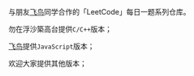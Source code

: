 与朋友[飞鸟](https://github.com/lzxjack)同学合作的「LeetCode」每日一题系列仓库。

勿在浮沙築高台提供`C/C++`版本；

[飞鸟](https://github.com/lzxjack)提供`JavaScript`版本；

欢迎大家提供其他版本；

